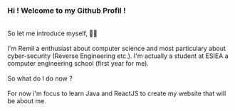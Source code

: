 ### Hi ! Welcome to my Github Profil !

<!--
**RemilRLs/RemilRLs** is a ✨ _special_ ✨ repository because its `README.md` (this file) appears on your GitHub profile.
--!>
<br/>

So let me introduce myself, 👨‍💻
<br/>
<br/>
I'm Remil a enthusiast about computer science and most particulary about cyber-security (Reverse Engineering etc.). I'm actually a student at ESIEA a computer engineering school (first year for me).
<br/>
<br/>
So what do I do now ?
<br/><br/>
For now i'm focus to learn Java and ReactJS to create my website that will be about me.
